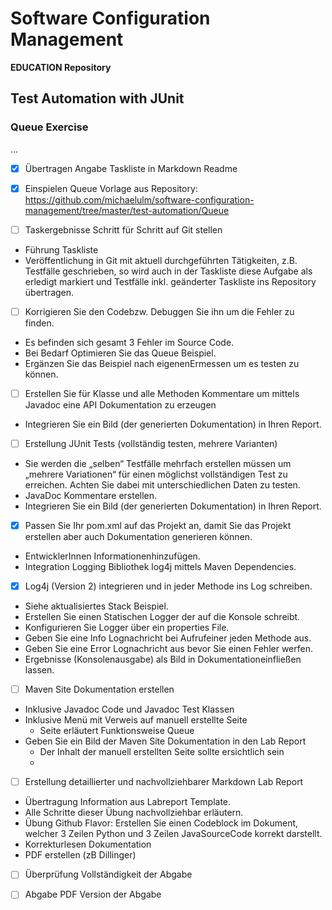 # Software Configuration Management #

**EDUCATION Repository**

## Test Automation with JUnit ##

### Queue Exercise ###

...


-[X] Übertragen Angabe Taskliste in Markdown Readme

-[X] Einspielen  Queue Vorlage aus Repository: https://github.com/michaelulm/software-configuration-management/tree/master/test-automation/Queue

-[ ]  Taskergebnisse Schritt für Schritt auf Git stellen
- Führung Taskliste 
- Veröffentlichung in Git mit aktuell durchgeführten Tätigkeiten, z.B. Testfälle geschrieben, so wird auch in der Taskliste diese Aufgabe als erledigt markiert und Testfälle inkl. geänderter Taskliste ins Repository übertragen.

-[ ] Korrigieren Sie den Codebzw. Debuggen Sie ihn um die Fehler zu finden.
- Es befinden sich gesamt 3 Fehler im Source Code.
- Bei Bedarf Optimieren Sie das Queue Beispiel.
- Ergänzen Sie das Beispiel nach eigenenErmessen um es testen zu können.

-[ ] Erstellen  Sie  für  Klasse  und  alle  Methoden  Kommentare  um  mittels  Javadoc  eine  API Dokumentation zu erzeugen
- Integrieren Sie ein Bild (der generierten Dokumentation) in Ihren Report.
 
-[ ] Erstellung JUnit Tests (vollständig testen, mehrere Varianten)
- Sie werden die „selben“ Testfälle mehrfach erstellen müssen um „mehrere Variationen“ für einen möglichst vollständigen  Test zu  erreichen. Achten  Sie dabei mit unterschiedlichen Daten zu testen.
- JavaDoc Kommentare erstellen.
- Integrieren Sie ein Bild (der generierten Dokumentation) in Ihren Report.

-[X] Passen Sie Ihr pom.xml auf das Projekt an, damit Sie das Projekt erstellen aber auch Dokumentation generieren können.
- EntwicklerInnen Informationenhinzufügen.
- Integration Logging Bibliothek log4j mittels Maven Dependencies.

-[X] Log4j (Version 2) integrieren und in jeder Methode ins Log schreiben.
- Siehe aktualisiertes Stack Beispiel.
- Erstellen Sie einen Statischen Logger der auf die Konsole schreibt.
- Konfigurieren Sie Logger über ein properties File.
- Geben Sie eine Info Lognachricht bei Aufrufeiner jeden Methode aus.
- Geben Sie eine Error Lognachricht aus bevor Sie einen Fehler werfen.
- Ergebnisse (Konsolenausgabe) als Bild in Dokumentationeinfließen lassen.

-[ ] Maven Site Dokumentation erstellen
- Inklusive Javadoc Code und Javadoc Test Klassen
- Inklusive Menü mit Verweis auf manuell erstellte Seite
    - Seite erläutert Funktionsweise Queue
- Geben Sie ein Bild der Maven Site Dokumentation in den Lab Report
    - Der Inhalt der manuell erstellten Seite sollte ersichtlich sein
    - 
-[ ] Erstellung detaillierter und nachvollziehbarer Markdown Lab Report
- Übertragung Information aus Labreport Template.
- Alle Schritte dieser Übung nachvollziehbar erläutern.
- Übung Github Flavor: Erstellen Sie einen Codeblock im Dokument, welcher 3 Zeilen Python und 3 Zeilen JavaSourceCode korrekt darstellt.
- Korrekturlesen Dokumentation
- PDF erstellen (zB Dillinger)

-[ ] Überprüfung Vollständigkeit der Abgabe

-[ ] Abgabe PDF Version der Abgabe
